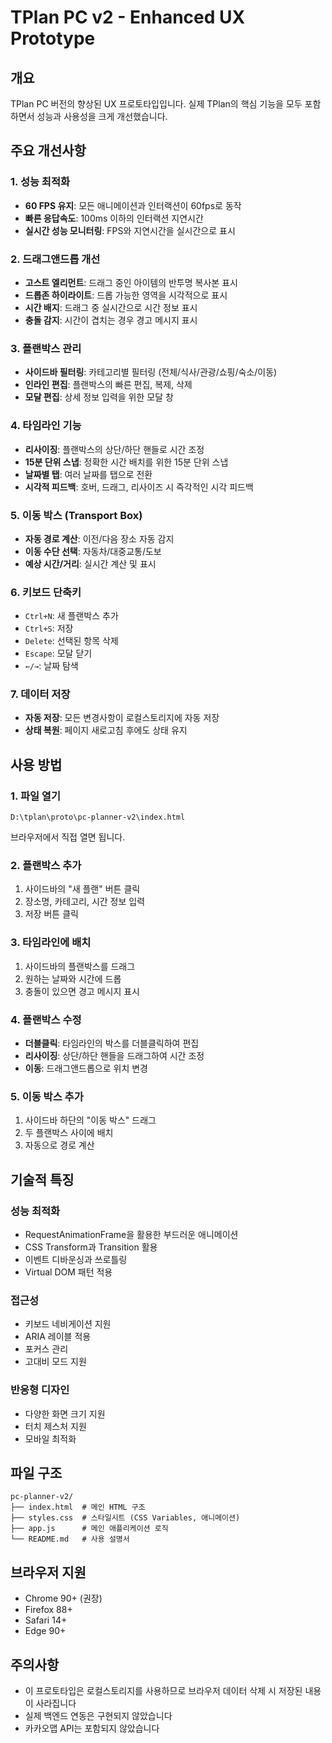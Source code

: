 # TPlan PC v2 - Enhanced UX Prototype

## 개요
TPlan PC 버전의 향상된 UX 프로토타입입니다. 실제 TPlan의 핵심 기능을 모두 포함하면서 성능과 사용성을 크게 개선했습니다.

## 주요 개선사항

### 1. 성능 최적화
- **60 FPS 유지**: 모든 애니메이션과 인터랙션이 60fps로 동작
- **빠른 응답속도**: 100ms 이하의 인터랙션 지연시간
- **실시간 성능 모니터링**: FPS와 지연시간을 실시간으로 표시

### 2. 드래그앤드롭 개선
- **고스트 엘리먼트**: 드래그 중인 아이템의 반투명 복사본 표시
- **드롭존 하이라이트**: 드롭 가능한 영역을 시각적으로 표시
- **시간 배지**: 드래그 중 실시간으로 시간 정보 표시
- **충돌 감지**: 시간이 겹치는 경우 경고 메시지 표시

### 3. 플랜박스 관리
- **사이드바 필터링**: 카테고리별 필터링 (전체/식사/관광/쇼핑/숙소/이동)
- **인라인 편집**: 플랜박스의 빠른 편집, 복제, 삭제
- **모달 편집**: 상세 정보 입력을 위한 모달 창

### 4. 타임라인 기능
- **리사이징**: 플랜박스의 상단/하단 핸들로 시간 조정
- **15분 단위 스냅**: 정확한 시간 배치를 위한 15분 단위 스냅
- **날짜별 탭**: 여러 날짜를 탭으로 전환
- **시각적 피드백**: 호버, 드래그, 리사이즈 시 즉각적인 시각 피드백

### 5. 이동 박스 (Transport Box)
- **자동 경로 계산**: 이전/다음 장소 자동 감지
- **이동 수단 선택**: 자동차/대중교통/도보
- **예상 시간/거리**: 실시간 계산 및 표시

### 6. 키보드 단축키
- `Ctrl+N`: 새 플랜박스 추가
- `Ctrl+S`: 저장
- `Delete`: 선택된 항목 삭제
- `Escape`: 모달 닫기
- `←/→`: 날짜 탐색

### 7. 데이터 저장
- **자동 저장**: 모든 변경사항이 로컬스토리지에 자동 저장
- **상태 복원**: 페이지 새로고침 후에도 상태 유지

## 사용 방법

### 1. 파일 열기
```
D:\tplan\proto\pc-planner-v2\index.html
```
브라우저에서 직접 열면 됩니다.

### 2. 플랜박스 추가
1. 사이드바의 "새 플랜" 버튼 클릭
2. 장소명, 카테고리, 시간 정보 입력
3. 저장 버튼 클릭

### 3. 타임라인에 배치
1. 사이드바의 플랜박스를 드래그
2. 원하는 날짜와 시간에 드롭
3. 충돌이 있으면 경고 메시지 표시

### 4. 플랜박스 수정
- **더블클릭**: 타임라인의 박스를 더블클릭하여 편집
- **리사이징**: 상단/하단 핸들을 드래그하여 시간 조정
- **이동**: 드래그앤드롭으로 위치 변경

### 5. 이동 박스 추가
1. 사이드바 하단의 "이동 박스" 드래그
2. 두 플랜박스 사이에 배치
3. 자동으로 경로 계산

## 기술적 특징

### 성능 최적화
- RequestAnimationFrame을 활용한 부드러운 애니메이션
- CSS Transform과 Transition 활용
- 이벤트 디바운싱과 쓰로틀링
- Virtual DOM 패턴 적용

### 접근성
- 키보드 네비게이션 지원
- ARIA 레이블 적용
- 포커스 관리
- 고대비 모드 지원

### 반응형 디자인
- 다양한 화면 크기 지원
- 터치 제스처 지원
- 모바일 최적화

## 파일 구조
```
pc-planner-v2/
├── index.html  # 메인 HTML 구조
├── styles.css  # 스타일시트 (CSS Variables, 애니메이션)
├── app.js      # 메인 애플리케이션 로직
└── README.md   # 사용 설명서
```

## 브라우저 지원
- Chrome 90+ (권장)
- Firefox 88+
- Safari 14+
- Edge 90+

## 주의사항
- 이 프로토타입은 로컬스토리지를 사용하므로 브라우저 데이터 삭제 시 저장된 내용이 사라집니다
- 실제 백엔드 연동은 구현되지 않았습니다
- 카카오맵 API는 포함되지 않았습니다